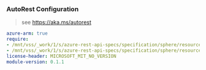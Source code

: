 ### AutoRest Configuration

> see https://aka.ms/autorest

``` yaml
azure-arm: true
require:
- /mnt/vss/_work/1/s/azure-rest-api-specs/specification/sphere/resource-manager/readme.md
- /mnt/vss/_work/1/s/azure-rest-api-specs/specification/sphere/resource-manager/readme.go.md
license-header: MICROSOFT_MIT_NO_VERSION
module-version: 0.1.1
```